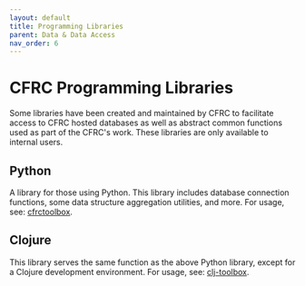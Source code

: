 ```yaml
---
layout: default
title: Programming Libraries
parent: Data & Data Access
nav_order: 6
---
```


# CFRC Programming Libraries

Some libraries have been created and maintained by CFRC to facilitate access to CFRC hosted databases as well as abstract common functions used as part of the CFRC's work. These libraries are only available to internal users.

## Python
A library for those using Python. This library includes database connection functions, some data structure aggregation utilities, and more. For usage, see: [cfrctoolbox](https://github.com/cfrc-uiuc/cfrctoolbox).

## Clojure
This library serves the same function as the above Python library, except for a Clojure development environment. For usage, see: [clj-toolbox](https://github.com/cfrc-uiuc/clj-toolbox).
